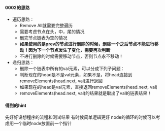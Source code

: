 #### 0002的思路
- 遍历思路：
   - Remove All就需要完整遍历
   - 需要考虑节点在头，中，尾的情况
   - 删完节点链表为空的情况
   - **如果使用的是prev的节点进行删除的时候，删除一个之后节点不能进行移动！因为下一个节点发生了变化，需要再次判断**
   - 不进行删除的时候需要移动节点，否则节点永不移动！
- 递归思路：
   - 删除一个链表中所有的val元素，可以分成下列子问题：
   - 判断现在的head是不是val元素，如果不是，将head连接到removeElements(head.next, val)进行返回
   - 如果现在的head是val元素，直接返回removeElements(head.next, val)
   - removeElements(head.next, val)的结果就是取出了val的链表结果！

#### 得到的hint
先好好设想程序的流程和测试结果
有时候简单逻辑更好
node的循环的时候可以考虑用一个临时node放置前一个指针

